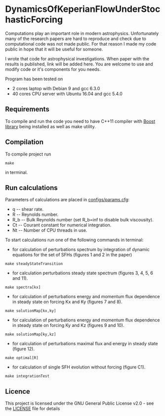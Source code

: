 # DynamicsOfKeperianFlowUnderStochasticForcing
Computations play an important role in modern astrophysics. Unfortunately many of the research papers are hard to reproduce and check due to computational code was not made public. For that reason I made my code public in hope that it will be useful for someone.

I wrote that code for astrophysical investigations. When paper with the results is published, link will be added here. You are welcome to use and modify code or it's components for you needs.

Program has been tested on
+ 2 cores laptop with Debian 9 and gcc 6.3.0
+ 40 cores CPU server with Ubuntu 16.04 and gcc 5.4.0

## Requirements
To compile and run the code you need to have C++11 compiler with [Boost library](https://www.boost.org/) being installed as well as make utility.

## Compilation
To compile project run 
```
make
```
in terminal.

## Run calculations
Parameters of calculations are placed in [configs/params.cfg](configs/params.cfg):
  + q   -- shear rate.
  + R   -- Reynolds number.
  + R_b -- Bulk Reynolds number (set R_b=inf to disable bulk viscousity).
  + Ct  -- Courant constant for numerical integration.
  + Nt  -- Number of CPU threads in use.
  
To start calculations run one of the following commands in terminal:
  + for calculation of perturbations spectrum by integration of dynamic equations for the set of SFHs (figures 1 and 2 in the paper)
  ```
  make steadyStateTransition
  ```
  + for calculation perturbations steady state spectrum (figures 3, 4, 5, 6 and 11).
  ```
  make spectra[kx]
  ```
  + for calculation of perturbations energy and momentum flux dependence in steady state on forcing Kx and Ky (figures 7 and 8).
  ```
  make solutionMap[kx,ky]
  ```
  + for calculation of perturbations energy and momentum flux dependence in steady state on forcing Ky and Kz (figures 9 and 10).
  ```
  make solutionMap[ky,kz]
  ```
  + for calculation of perturbations maximal flux and energy in steady state (figure 12).
  ```
  make optimal[R]
  ```
  + for calculation of single SFH evolution without forcing (figure C1).
  ```
  make integrationTest
  ```  
## Licence
This project is licensed under the GNU General Public License v2.0 - see the [LICENSE](LICENSE) file for details

